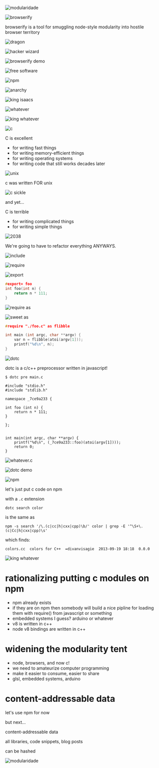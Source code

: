 ![modularidade](static/images/modularidade.png)

![browserify](static/images/browserify.png)

browserify is a tool for smuggling node-style modularity into hostile browser
territory

![dragon](static/images/dragon.png)

![hacker wizard](static/images/hacker_wizard.png)

![browserify demo](static/images/terminal.png)

![free software](static/images/free_software.png)

![npm](static/images/npm.png)

![anarchy](static/images/anarchy.png)

![king isaacs](static/images/king_isaacs.png)

![whatever](static/images/whatever.png)

![king whatever](static/images/king_whatever.png)

![c](static/images/c.png)

C is excellent

* for writing fast things
* for writing memory-efficient things
* for writing operating systems
* for writing code that still works decades later

![unix](static/images/unix.png)

c was written FOR unix

![c sickle](static/images/c_sickle.png)

and yet...

C is terrible

* for writing complicated things
* for writing simple things

![2038](static/images/2038.png)

We're going to have to refactor everything ANYWAYS.

![include](static/images/include.png)

![require](static/images/require.png)

![export](static/images/export.png)

``` c
#export= foo
int foo(int n) {
    return n * 111;
}
```

![require as](static/images/require_as.png)

![sweet as](static/images/sweet_as.png)

``` c
#require "./foo.c" as flibble

int main (int argc, char **argv) {
    var n = flibble(atoi(argv[1]));
    printf("%d\n", n);
}
```

![dotc](static/images/dotc.png)

dotc is a c/c++ preprocessor
written in javascript!

```
$ dotc pre main.c

#include "stdio.h"
#include "stdlib.h"

namespace _7ce9a233 {

int foo (int n) {
    return n * 111;
}

};


int main(int argc, char **argv) {
    printf("%d\n", (_7ce9a233::foo)(atoi(argv[1])));
    return 0;
}
```

![whatever.c](static/images/whatever.c.png)

![dotc demo](static/images/terminal.png)

![npm](static/images/npm.png)

let's just put c code on npm

with a `.c` extension

```
dotc search color
```

is the same as

```
npm -s search '/\.(c|cc|h|cxx|cpp)\b/' color | grep -E '^\S+\.(c|Cc|h|cxx|cpp)\s'
```

which finds:

```
colors.cc  colors for C++  =divanvisagie  2013-09-19 18:18  0.0.0
```

![king whatever](static/images/king_whatever.png)

# rationalizing putting c modules on npm

* npm already exists
* if they are on npm then somebody will build a nice pipline for loading them
with require() from javascript or something
* embedded systems I guess? arduino or whatever
* v8 is written in c++
* node v8 bindings are written in c++

# widening the modularity tent

* node, browsers, and now c!
* we need to amateurize computer programming
* make it easier to consume, easier to share
* glsl, embedded systems, arduino

# content-addressable data

let's use npm for now

but next...

content-addressable data

all libraries, code snippets, blog posts

can be hashed

![modularidade](static/images/modularidade.png)

